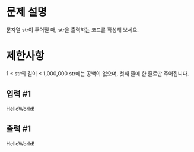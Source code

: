 # 문제 설명


 문자열 str이 주어질 때, str을 출력하는 코드를 작성해 보세요.



# 제한사항


 1 ≤ str의 길이 ≤ 1,000,000
 str에는 공백이 없으며, 첫째 줄에 한 줄로만 주어집니다.


## 입력 #1
HelloWorld!

## 출력 #1
HelloWorld!
